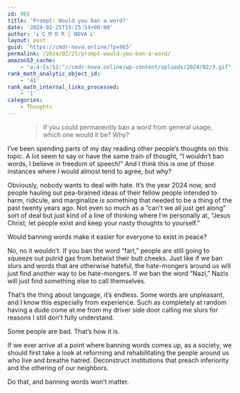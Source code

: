 ```yaml
---
id: 965
title: 'Prompt: Would you ban a word?'
date: '2024-02-25T15:25:54+00:00'
author: '𐕣 C M D R ░ NOVA 𐕣'
layout: post
guid: 'https://cmdr-nova.online/?p=965'
permalink: /2024/02/25/prompt-would-you-ban-a-word/
amazonS3_cache:
    - 'a:4:{s:51:"//cmdr-nova.online/wp-content/uploads/2024/02/3.gif";a:1:{s:9:"timestamp";i:1715848704;}s:57:"//cmdr-nova.online/wp-content/uploads/2024/02/NoAi_01.png";a:1:{s:9:"timestamp";i:1721645695;}s:67:"//cmdr-nova.online/wp-content/uploads/2024/02/721ac29ea9cbae00.jpeg";a:1:{s:9:"timestamp";i:1715429931;}s:83:"//cmdr-nova.online/wp-content/uploads/2024/01/REVOSA-Nano-Nexus-Fade-Edition-Ad.png";a:1:{s:9:"timestamp";i:1713232719;}}'
rank_math_analytic_object_id:
    - '41'
rank_math_internal_links_processed:
    - '1'
categories:
    - Thoughts
---
```


<!-- wp:pullquote -->
<figure class="wp-block-pullquote"><blockquote><p>If you could permanently ban a word from general usage, which one would it be? Why?</p></blockquote></figure>
<!-- /wp:pullquote -->

<!-- wp:paragraph -->
<p>I’ve been spending parts of my day reading other people’s thoughts on this topic. A lot seem to say or have the same train of thought, “I wouldn’t ban words, I believe in freedom of speech!” And I think this is one of those instances where I would almost tend to agree, but why?</p>
<!-- /wp:paragraph -->

<!-- wp:paragraph -->
<p>Obviously, nobody wants to deal with hate. It’s the year 2024 now, and people hauling out pea-brained ideas of their fellow people intended to harm, ridicule, and marginalize is something that needed to be a thing of the past twenty years ago. Not even so much as a “can’t we all just get along” sort of deal but just kind of a line of thinking where I’m personally at, “Jesus Christ, let people exist and keep your nasty thoughts to yourself.”</p>
<!-- /wp:paragraph -->

<!-- wp:paragraph -->
<p>Would banning words make it easier for everyone to exist in peace? </p>
<!-- /wp:paragraph -->

<!-- wp:paragraph -->
<p>No, no it wouldn’t. If you ban the word “fart,” people are still going to squeeze out putrid gas from betwixt their butt cheeks. Just like if we ban slurs and words that are otherwise hateful, the hate-mongers around us will just find another way to be hate-mongers. If we ban the word “Nazi,” Nazis will just find something else to call themselves.</p>
<!-- /wp:paragraph -->

<!-- wp:paragraph -->
<p>That’s the thing about language, it’s endless. Some words are unpleasant, and I know this especially from experience. Such as completely at random having a dude come at me from my driver side door calling me slurs for reasons I still don’t fully understand.</p>
<!-- /wp:paragraph -->

<!-- wp:paragraph -->
<p>Some people are bad. That’s how it is.</p>
<!-- /wp:paragraph -->

<!-- wp:paragraph -->
<p>If we ever arrive at a point where banning words comes up, as a society, we should first take a look at reforming and rehabilitating the people around us who live and breathe hatred. Deconstruct institutions that preach inferiority and the othering of our neighbors.</p>
<!-- /wp:paragraph -->

<!-- wp:paragraph -->
<p>Do that, and banning words won’t matter.</p>
<!-- /wp:paragraph -->